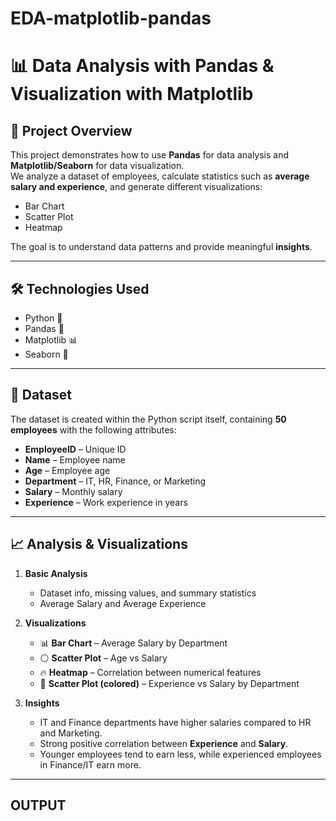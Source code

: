# EDA-matplotlib-pandas

# 📊 Data Analysis with Pandas & Visualization with Matplotlib

## 📌 Project Overview
This project demonstrates how to use **Pandas** for data analysis and **Matplotlib/Seaborn** for data visualization.  
We analyze a dataset of employees, calculate statistics such as **average salary and experience**, and generate different visualizations:
- Bar Chart
- Scatter Plot
- Heatmap

The goal is to understand data patterns and provide meaningful **insights**.

---

## 🛠️ Technologies Used
- Python 🐍
- Pandas 📑
- Matplotlib 📊
- Seaborn 🎨

---

## 📂 Dataset
The dataset is created within the Python script itself, containing **50 employees** with the following attributes:
- **EmployeeID** – Unique ID  
- **Name** – Employee name  
- **Age** – Employee age  
- **Department** – IT, HR, Finance, or Marketing  
- **Salary** – Monthly salary  
- **Experience** – Work experience in years  

---

## 📈 Analysis & Visualizations
1. **Basic Analysis**
   - Dataset info, missing values, and summary statistics
   - Average Salary and Average Experience  

2. **Visualizations**
   - 📊 **Bar Chart** – Average Salary by Department  
   - ⚪ **Scatter Plot** – Age vs Salary  
   - 🔥 **Heatmap** – Correlation between numerical features  
   - 🎨 **Scatter Plot (colored)** – Experience vs Salary by Department  

3. **Insights**
   - IT and Finance departments have higher salaries compared to HR and Marketing.  
   - Strong positive correlation between **Experience** and **Salary**.  
   - Younger employees tend to earn less, while experienced employees in Finance/IT earn more.  

---

## OUTPUT



